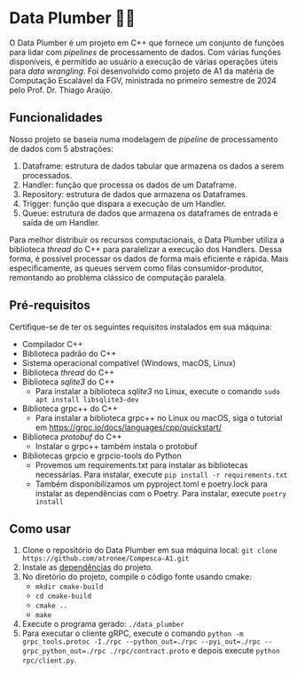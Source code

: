 # Data Plumber 👷‍♂️

O Data Plumber é um projeto em C++ que fornece um conjunto de funções para lidar com _pipelines_ de processamento de dados. Com várias funções disponíveis, é permitido ao usuário a execução de várias operações úteis para _data wrangling_. Foi desenvolvido como projeto de A1 da matéria de Computação Escalável da FGV, ministrada no primeiro semestre de 2024 pelo Prof. Dr. Thiago Araújo.

## Funcionalidades

Nosso projeto se baseia numa modelagem de _pipeline_ de processamento de dados com 5 abstrações:
1. Dataframe: estrutura de dados tabular que armazena os dados a serem processados.
2. Handler: função que processa os dados de um Dataframe.
3. Repository: estrutura de dados que armazena os Dataframes.
4. Trigger: função que dispara a execução de um Handler.
5. Queue: estrutura de dados que armazena os dataframes de entrada e saída de um Handler.

Para melhor distribuir os recursos computacionais, o Data Plumber utiliza a biblioteca _thread_ do C++ para paralelizar a execução dos Handlers. Dessa forma, é possível processar os dados de forma mais eficiente e rápida. Mais especificamente, as queues servem como filas consumidor-produtor, remontando ao problema clássico de computação paralela.

## Pré-requisitos

Certifique-se de ter os seguintes requisitos instalados em sua máquina:

- Compilador C++
- Biblioteca padrão do C++
- Sistema operacional compatível (Windows, macOS, Linux)
- Biblioteca _thread_ do C++
- Biblioteca _sqlite3_ do C++
  - Para instalar a biblioteca _sqlite3_ no Linux, execute o comando ```sudo apt install libsqlite3-dev```
- Biblioteca grpc++ do C++
  - Para instalar a biblioteca grpc++ no Linux ou macOS, siga o tutorial em https://grpc.io/docs/languages/cpp/quickstart/
- Biblioteca _protobuf_ do C++
  - Instalar o grpc++ também instala o protobuf
- Bibliotecas grpcio e grpcio-tools do Python
  - Provemos um requirements.txt para instalar as bibliotecas necessárias. Para instalar, execute ```pip install -r requirements.txt```
  - Também disponibilizamos um pyproject.toml e poetry.lock para instalar as dependências com o Poetry. Para instalar, execute ```poetry install```

## Como usar

1. Clone o repositório do Data Plumber em sua máquina local: ```git clone https://github.com/atronee/Compesca-A1.git```
2. Instale as [dependências](#pré-requisitos) do projeto.
3. No diretório do projeto, compile o código fonte usando cmake:
    - ```mkdir cmake-build```
    - ```cd cmake-build```
    - ```cmake ..```
    - ```make```
4. Execute o programa gerado: ```./data_plumber```
5. Para executar o cliente gRPC, execute o comando 
        ```python -m grpc_tools.protoc -I./rpc --python_out=./rpc --pyi_out=./rpc --grpc_python_out=./rpc ./rpc/contract.proto```
    e depois execute ```python rpc/client.py```.